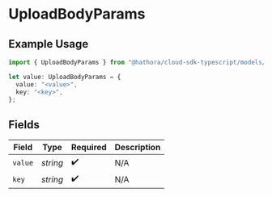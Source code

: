 # UploadBodyParams

## Example Usage

```typescript
import { UploadBodyParams } from "@hathora/cloud-sdk-typescript/models/components";

let value: UploadBodyParams = {
  value: "<value>",
  key: "<key>",
};
```

## Fields

| Field              | Type               | Required           | Description        |
| ------------------ | ------------------ | ------------------ | ------------------ |
| `value`            | *string*           | :heavy_check_mark: | N/A                |
| `key`              | *string*           | :heavy_check_mark: | N/A                |